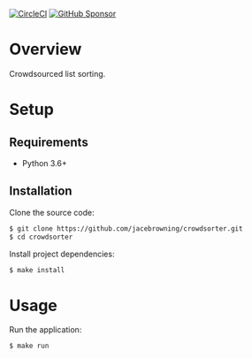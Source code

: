 [![CircleCI](https://img.shields.io/circleci/build/github/jacebrowning/crowdsorter)](https://circleci.com/gh/jacebrowning/crowdsorter)
[![GitHub Sponsor](https://img.shields.io/badge/server%20costs-%240%2Fmonth-red)](https://github.com/sponsors/jacebrowning)

# Overview

Crowdsourced list sorting.

# Setup

## Requirements

* Python 3.6+

## Installation

Clone the source code:

```sh
$ git clone https://github.com/jacebrowning/crowdsorter.git
$ cd crowdsorter
```

Install project dependencies:

```sh
$ make install
```

# Usage

Run the application:

```sh
$ make run
```
